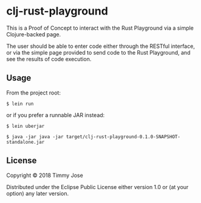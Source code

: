 # clj-rust-playground

This is a Proof of Concept to interact with the Rust Playground via a simple Clojure-backed page.

The user should be able to enter code either through the RESTful interface, or via the simple
page provided to send code to the Rust Playground, and see the results of code execution.


## Usage

From the project root:

```
$ lein run
```

or if you prefer a runnable JAR instead:

```
$ lein uberjar

$ java -jar java -jar target/clj-rust-playground-0.1.0-SNAPSHOT-standalone.jar
```

## License

Copyright © 2018 Timmy Jose

Distributed under the Eclipse Public License either version 1.0 or (at
your option) any later version.
